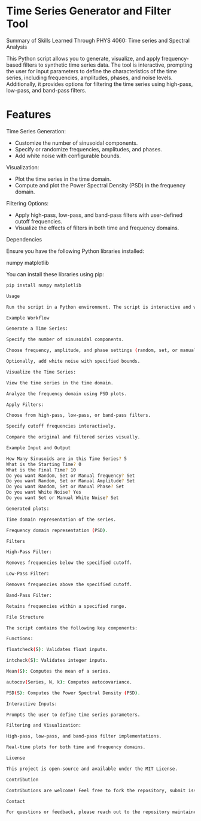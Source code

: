 # Time Series Generator and Filter Tool
Summary of Skills Learned Through PHYS 4060: Time series and Spectral Analysis

This Python script allows you to generate, visualize, and apply frequency-based filters to synthetic time series data. The tool is interactive, prompting the user for input parameters to define the characteristics of the time series, including frequencies, amplitudes, phases, and noise levels. Additionally, it provides options for filtering the time series using high-pass, low-pass, and band-pass filters.

# Features

Time Series Generation:
- Customize the number of sinusoidal components.
- Specify or randomize frequencies, amplitudes, and phases.
- Add white noise with configurable bounds.

Visualization:
- Plot the time series in the time domain.
- Compute and plot the Power Spectral Density (PSD) in the frequency domain.

Filtering Options:
- Apply high-pass, low-pass, and band-pass filters with user-defined cutoff frequencies.
- Visualize the effects of filters in both time and frequency domains.

Dependencies

Ensure you have the following Python libraries installed:

numpy
matplotlib

You can install these libraries using pip:

```bash
pip install numpy matplotlib

Usage

Run the script in a Python environment. The script is interactive and will prompt you to provide inputs for generating the time series and applying filters.

Example Workflow

Generate a Time Series:

Specify the number of sinusoidal components.

Choose frequency, amplitude, and phase settings (random, set, or manual).

Optionally, add white noise with specified bounds.

Visualize the Time Series:

View the time series in the time domain.

Analyze the frequency domain using PSD plots.

Apply Filters:

Choose from high-pass, low-pass, or band-pass filters.

Specify cutoff frequencies interactively.

Compare the original and filtered series visually.

Example Input and Output

How Many Sinusoids are in this Time Series? 5
What is the Starting Time? 0
What is the Final Time? 10
Do you want Random, Set or Manual frequency? Set
Do you want Random, Set or Manual Amplitude? Set
Do you want Random, Set or Manual Phase? Set
Do you want White Noise? Yes
Do you want Set or Manual White Noise? Set

Generated plots:

Time domain representation of the series.

Frequency domain representation (PSD).

Filters

High-Pass Filter:

Removes frequencies below the specified cutoff.

Low-Pass Filter:

Removes frequencies above the specified cutoff.

Band-Pass Filter:

Retains frequencies within a specified range.

File Structure

The script contains the following key components:

Functions:

floatcheck(S): Validates float inputs.

intcheck(S): Validates integer inputs.

Mean(S): Computes the mean of a series.

autocov(Series, N, k): Computes autocovariance.

PSD(S): Computes the Power Spectral Density (PSD).

Interactive Inputs:

Prompts the user to define time series parameters.

Filtering and Visualization:

High-pass, low-pass, and band-pass filter implementations.

Real-time plots for both time and frequency domains.

License

This project is open-source and available under the MIT License.

Contribution

Contributions are welcome! Feel free to fork the repository, submit issues, or create pull requests.

Contact

For questions or feedback, please reach out to the repository maintainer
